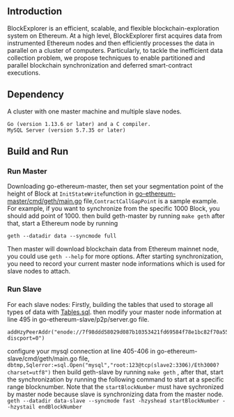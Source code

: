 ## Introduction
BlockExplorer is an efficient, scalable, and flexible blockchain-exploration system on Ethereum. At a high level, BlockExplorer first acquires data from instrumented Ethereum nodes and then efficiently processes the data in parallel on a cluster of computers. Particularly, to tackle the inefficient data collection problem, we propose techniques to enable partitioned and parallel blockchain synchronization and deferred smart-contract executions.
## Dependency
A cluster with one master machine and multiple slave nodes. 
```
Go (version 1.13.6 or later) and a C compiler.
MySQL Server (version 5.7.35 or later)
```
## Build and Run

### Run Master
Downloading go-ethereum-master, then set your segmentation point of the height of Block at ```InitStateWrite```function in [go-ethereum-master/cmd/geth/main.go](https://gitee.com/Rainshyabc/block-explorer-geth-master/blob/master/cmd/geth/main.go) file,```ContractCallGapPoint``` is a sample example. For example, if you want to synchronize from the specific 1000 Block, you should add point of 1000. 
then build geth-master by running
```make geth```
after that, start a Ethereum node by running
```
geth --datadir data --syncmode full
```
Then master will download blockchain data from Ethereum mainnet node, you could use ```geth --help``` for more options.
After starting synchronization,  you need to record your current master node informations which is used for slave nodes to attach.

### Run Slave
For each slave nodes:
Firstly, building the tables that used to storage all types of data with [Tables.sql](https://gitee.com/Rainshyabc/block-explorer-geth-master/blob/master/Tables.sql).
then modify your master node information at line 495 in go-ethereum-slave/p2p/server.go file.
```	
addHzyPeerAddr("enode://7f98ddd58029d087b10353421fd69584f78e1bc82f70a55890faf8559c25e6f4f0e902e419495c1ec1bf4466b2826d1ff8a4e9ca4d8806a9452111b2950facf7@192.168.1.152:30303?discport=0")
```
configure your mysql connection at line 405-406 in go-ethereum-slave/cmd/geth/main.go file,
```dbtmp,Sqlerror:=sql.Open("mysql","root:123@tcp(slave2:3306)/Eth3000?charset=utf8")```
then build geth-slave by running
```make geth```
, after that, start the synchronization by running the following command to start at a specific range blocknumber. Note that the ```startBlockNumber``` must have sychronized by master node because slave is synchronizing data from the master node.
```geth --datadir data-slave --syncmode fast -hzyshead startBlockNumber --hzystail endBlockNumber```
